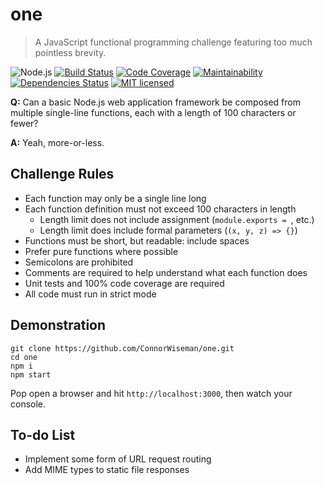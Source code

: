 # one
> A JavaScript functional programming challenge featuring too much pointless brevity.

![Node.js](https://img.shields.io/badge/node.js-%3E=_8.2.1-blue.svg?style=flat-square)
[![Build Status](https://img.shields.io/travis/com/ConnorWiseman/one/master.svg?style=flat-square)](https://travis-ci.com/ConnorWiseman/one)
[![Code Coverage](https://img.shields.io/codeclimate/coverage/ConnorWiseman/one.svg?style=flat-square)](https://codeclimate.com/github/ConnorWiseman/one)
[![Maintainability](https://img.shields.io/codeclimate/maintainability/ConnorWiseman/one.svg?style=flat-square)](https://codeclimate.com/github/ConnorWiseman/one)
[![Dependencies Status](https://david-dm.org/ConnorWiseman/one/status.svg?style=flat-square)](https://david-dm.org/ConnorWiseman/one)
[![MIT licensed](https://img.shields.io/badge/license-MIT-blue.svg?style=flat-square)](https://github.com/ConnorWiseman/one/blob/master/LICENSE)

__Q:__ Can a basic Node.js web application framework be composed from multiple single-line functions, each with a length of 100 characters or fewer?

__A:__ Yeah, more-or-less.


## Challenge Rules
* Each function may only be a single line long
* Each function definition must not exceed 100 characters in length
    * Length limit does not include assignment (`module.exports = `, etc.)
    * Length limit does include formal parameters (`(x, y, z) => {}`)
* Functions must be short, but readable: include spaces
* Prefer pure functions where possible
* Semicolons are prohibited
* Comments are required to help understand what each function does
* Unit tests and 100% code coverage are required
* All code must run in strict mode


## Demonstration
```shell
git clone https://github.com/ConnorWiseman/one.git
cd one
npm i
npm start
```

Pop open a browser and hit `http://localhost:3000`, then watch your console.


## To-do List
* Implement some form of URL request routing
* Add MIME types to static file responses
